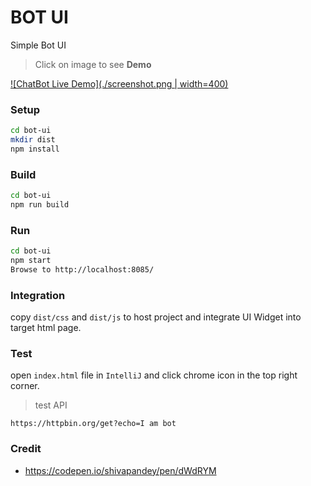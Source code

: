 BOT UI
======

Simple Bot UI

> Click on image to see **Demo**

[![ChatBot Live Demo](./screenshot.png | width=400)](https://xmlking.github.io/sumo.ai/bot-ui/)

### Setup
```bash
cd bot-ui
mkdir dist
npm install
```

### Build
```bash
cd bot-ui
npm run build
```

### Run
```bash
cd bot-ui
npm start
Browse to http://localhost:8085/
```

### Integration

copy `dist/css` and `dist/js` to host project and integrate UI Widget into target html page.

### Test
open `index.html` file in `IntelliJ` and click chrome icon in the top right corner.

>  test API
```
https://httpbin.org/get?echo=I am bot
```

### Credit
* https://codepen.io/shivapandey/pen/dWdRYM

